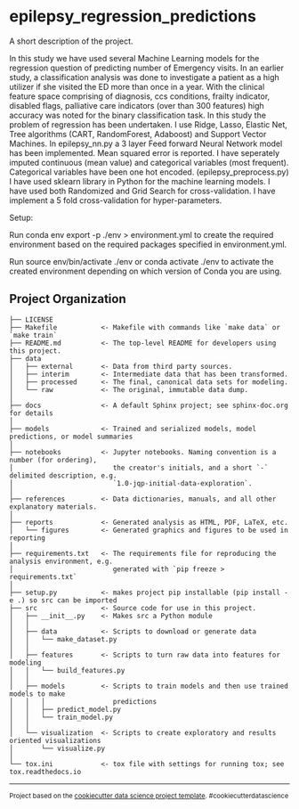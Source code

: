epilepsy_regression_predictions
==============================

A short description of the project.

In this study we have used several Machine Learning models for the regression question of predicting number of Emergency visits. In an earlier study, a classification analysis was done to investigate a patient as a high utilizer if she visited the ED more than once in a year. With the clinical feature space comprising of diagnosis, ccs conditions, frailty indicator, disabled flags, palliative care indicators (over than 300 features) high accuracy was noted for the binary classification task. In this study the problem of regression has been undertaken. I use Ridge, Lasso, Elastic Net, Tree algorithms (CART, RandomForest, Adaboost) and Support Vector Machines. In epilepsy_nn.py a 3 layer Feed forward Neural Network model has been implemented. Mean squared error is reported. I have seperately imputed continuous (mean value) and categorical variables (most frequent). Categorical variables have been one hot encoded. (epilepsy_preprocess.py) I have used sklearn library in Python for the machine learning models. I have used both Randomized and Grid Search for cross-validation. I have implement a 5 fold cross-validation for hyper-parameters.

Setup:

Run conda env export -p ./env > environment.yml to create the required environment based on the required packages specified in environment.yml.

Run source env/bin/activate ./env or conda activate ./env to activate the created environment depending on which version of Conda you are using.

Project Organization
------------

    ├── LICENSE
    ├── Makefile           <- Makefile with commands like `make data` or `make train`
    ├── README.md          <- The top-level README for developers using this project.
    ├── data
    │   ├── external       <- Data from third party sources.
    │   ├── interim        <- Intermediate data that has been transformed.
    │   ├── processed      <- The final, canonical data sets for modeling.
    │   └── raw            <- The original, immutable data dump.
    │
    ├── docs               <- A default Sphinx project; see sphinx-doc.org for details
    │
    ├── models             <- Trained and serialized models, model predictions, or model summaries
    │
    ├── notebooks          <- Jupyter notebooks. Naming convention is a number (for ordering),
    │                         the creator's initials, and a short `-` delimited description, e.g.
    │                         `1.0-jqp-initial-data-exploration`.
    │
    ├── references         <- Data dictionaries, manuals, and all other explanatory materials.
    │
    ├── reports            <- Generated analysis as HTML, PDF, LaTeX, etc.
    │   └── figures        <- Generated graphics and figures to be used in reporting
    │
    ├── requirements.txt   <- The requirements file for reproducing the analysis environment, e.g.
    │                         generated with `pip freeze > requirements.txt`
    │
    ├── setup.py           <- makes project pip installable (pip install -e .) so src can be imported
    ├── src                <- Source code for use in this project.
    │   ├── __init__.py    <- Makes src a Python module
    │   │
    │   ├── data           <- Scripts to download or generate data
    │   │   └── make_dataset.py
    │   │
    │   ├── features       <- Scripts to turn raw data into features for modeling
    │   │   └── build_features.py
    │   │
    │   ├── models         <- Scripts to train models and then use trained models to make
    │   │   │                 predictions
    │   │   ├── predict_model.py
    │   │   └── train_model.py
    │   │
    │   └── visualization  <- Scripts to create exploratory and results oriented visualizations
    │       └── visualize.py
    │
    └── tox.ini            <- tox file with settings for running tox; see tox.readthedocs.io


--------

<p><small>Project based on the <a target="_blank" href="https://drivendata.github.io/cookiecutter-data-science/">cookiecutter data science project template</a>. #cookiecutterdatascience</small></p>
